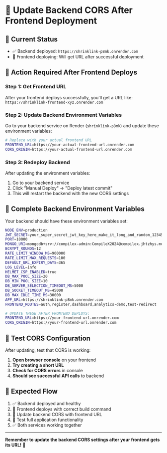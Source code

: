 # 🔄 Update Backend CORS After Frontend Deployment

## 📍 **Current Status**
- ✅ Backend deployed: `https://shrinklink-p8mk.onrender.com`
- 🔄 Frontend deploying: Will get URL after successful deployment

## 🎯 **Action Required After Frontend Deploys**

### Step 1: Get Frontend URL
After your frontend deploys successfully, you'll get a URL like:
`https://shrinklink-frontend-xyz.onrender.com`

### Step 2: Update Backend Environment Variables

Go to your backend service on Render (`shrinklink-p8mk`) and update these environment variables:

```bash
# Replace with your actual frontend URL
FRONTEND_URL=https://your-actual-frontend-url.onrender.com
CORS_ORIGIN=https://your-actual-frontend-url.onrender.com
```

### Step 3: Redeploy Backend
After updating the environment variables:
1. Go to your backend service
2. Click "Manual Deploy" → "Deploy latest commit"
3. This will restart the backend with the new CORS settings

## 🔧 **Complete Backend Environment Variables**

Your backend should have these environment variables set:

```bash
NODE_ENV=production
JWT_SECRET=your_super_secret_jwt_key_here_make_it_long_and_random_123456789
PORT=10000
MONGO_URI=mongodb+srv://compilex-admin:CompileX2024@compilex.jhtzhys.mongodb.net/shrinklink?retryWrites=true&w=majority&appName=CompileX
BCRYPT_ROUNDS=12
RATE_LIMIT_WINDOW_MS=900000
RATE_LIMIT_MAX_REQUESTS=100
DEFAULT_URL_EXPIRY_DAYS=365
LOG_LEVEL=info
HELMET_CSP_ENABLED=true
DB_MAX_POOL_SIZE=20
DB_MIN_POOL_SIZE=10
DB_SERVER_SELECTION_TIMEOUT_MS=5000
DB_SOCKET_TIMEOUT_MS=45000
DB_MAX_IDLE_TIME_MS=30000
APP_URL=https://shrinklink-p8mk.onrender.com
FRONTEND_ROUTES=auth,register,dashboard,analytics-demo,test-redirect

# UPDATE THESE AFTER FRONTEND DEPLOYS:
FRONTEND_URL=https://your-frontend-url.onrender.com
CORS_ORIGIN=https://your-frontend-url.onrender.com
```

## 🧪 **Test CORS Configuration**

After updating, test that CORS is working:

1. **Open browser console** on your frontend
2. **Try creating a short URL**
3. **Check for CORS errors** in console
4. **Should see successful API calls** to backend

## 🎯 **Expected Flow**

1. ✅ Backend deployed and healthy
2. 🔄 Frontend deploys with correct build command
3. 🔄 Update backend CORS with frontend URL
4. 🔄 Test full application functionality
5. ✅ Both services working together

---

**Remember to update the backend CORS settings after your frontend gets its URL!** 🎯
